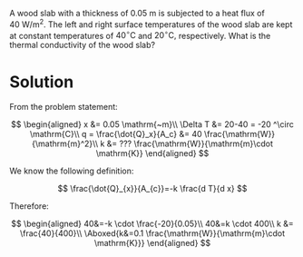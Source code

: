 A wood slab with a thickness of $0.05 \mathrm{~m}$ is subjected to a
heat flux of $40 \mathrm{~W} / \mathrm{m}^{2}$. The left and right
surface temperatures of the wood slab are kept at constant temperatures
of $40^{\circ} \mathrm{C}$ and $20^{\circ} \mathrm{C},$ respectively.
What is the thermal conductivity of the wood slab?

# Solution

From the problem statement:

$$
\begin{aligned}
    x &= 0.05 \mathrm{~m}\\
    \Delta T &= 20-40 = -20 ^\circ \mathrm{C}\\
    q = \frac{\dot{Q}_x}{A_c} &= 40 \frac{\mathrm{W}}{\mathrm{m}^2}\\
    k &= ??? \frac{\mathrm{W}}{\mathrm{m}\cdot \mathrm{K}}
\end{aligned}
$$

We know the following definition:

$$
\frac{\dot{Q}_{x}}{A_{c}}=-k \frac{d T}{d x}
$$

Therefore:

$$
\begin{aligned}
40&=-k \cdot \frac{-20}{0.05}\\
40&=k \cdot 400\\
k &= \frac{40}{400}\\
\Aboxed{k&=0.1 \frac{\mathrm{W}}{\mathrm{m}\cdot \mathrm{K}}}
\end{aligned}
$$
